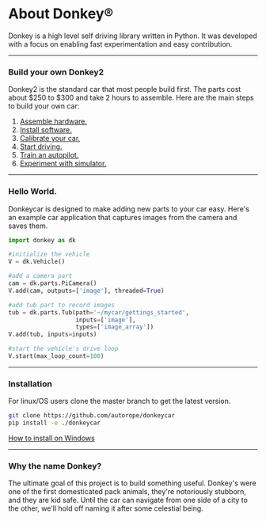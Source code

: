 # About Donkey&reg;

Donkey is a high level self driving library written in Python. It was
developed with a focus on enabling fast experimentation and easy contribution.

---------

### Build your own Donkey2

Donkey2 is the standard car that most people build first. The parts cost about $250 to $300 and take 2 hours to assemble. Here are the main steps to build your own car:

1. [Assemble hardware.](guide/build_hardware.md)
2. [Install software.](guide/install_software.md)
3. [Calibrate your car.](guide/calibrate.md)
4. [Start driving.](guide/get_driving.md)
5. [Train an autopilot.](guide/train_autopilot.md)
6. [Experiment with simulator.](guide/simulator.md)

---------------



### Hello World.

Donkeycar is designed to make adding new parts to your car easy. Here's an
example car application that captures images from the camera and saves them.

```python
import donkey as dk

#initialize the vehicle
V = dk.Vehicle()

#add a camera part
cam = dk.parts.PiCamera()
V.add(cam, outputs=['image'], threaded=True)

#add tub part to record images
tub = dk.parts.Tub(path='~/mycar/gettings_started',
                   inputs=['image'],
                   types=['image_array'])
V.add(tub, inputs=inputs)

#start the vehicle's drive loop
V.start(max_loop_count=100)
```
----------------

### Installation

For linux/OS users clone the master branch to get the latest version.
```bash
git clone https://github.com/autorope/donkeycar
pip install -e ./donkeycar
```

[How to install on Windows](guide/install_software.md)

-----------------------

### Why the name Donkey?

The ultimate goal of this project is to build something useful. Donkey's were
one of the first domesticated pack animals, they're notoriously stubborn, and
they are kid safe. Until the car can navigate from one side of a city to the
other, we'll hold off naming it after some celestial being.

